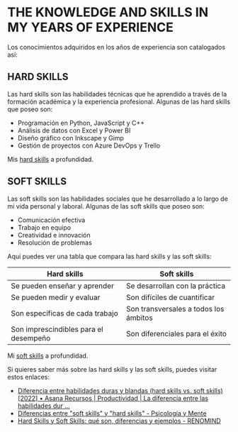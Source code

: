 # THE KNOWLEDGE AND SKILLS IN MY YEARS OF EXPERIENCE

Los conocimientos adquiridos en los años de experiencia son catalogados así:

## HARD SKILLS

Las hard skills son las habilidades técnicas que he aprendido a través de la formación académica y la experiencia profesional. Algunas de las hard skills que poseo son:

- Programación en Python, JavaScript y C++
- Análisis de datos con Excel y Power BI
- Diseño gráfico con Inkscape y Gimp
- Gestión de proyectos con Azure DevOps y Trello

Mis [hard skills](./hardSkills/README.md) a profundidad.

## SOFT SKILLS

Las soft skills son las habilidades sociales que he desarrollado a lo largo de mi vida personal y laboral. Algunas de las soft skills que poseo son:

- Comunicación efectiva
- Trabajo en equipo
- Creatividad e innovación
- Resolución de problemas

Aquí puedes ver una tabla que compara las hard skills y las soft skills:

| Hard skills                           | Soft skills                           |
| ------------------------------------- | ------------------------------------- |
| Se pueden enseñar y aprender          | Se desarrollan con la práctica        |
| Se pueden medir y evaluar             | Son difíciles de cuantificar          |
| Son específicas de cada trabajo       | Son transversales a todos los ámbitos |
| Son imprescindibles para el desempeño | Son diferenciales para el éxito       |

Mi [soft skills](./softSkills/README.md) a profundidad.

Si quieres saber más sobre las hard skills y las soft skills, puedes visitar estos enlaces:

- [Diferencia entre habilidades duras y blandas (hard skills vs. soft skills) [2022] • Asana Recursos | Productividad | La diferencia entre las habilidades dur ...](https://asana.com/es/resources/hard-skills-vs-soft-skills)
- [Diferencias entre \"soft skills\" y \"hard skills\" - Psicología y Mente](https://psicologiaymente.com/organizaciones/diferencias-soft-skills-hard-skills)
- [Hard Skills y Soft Skills: qué son, diferencias y ejemplos - RENOMIND](https://www.renomind.com/es/hard-skills-y-soft-skills-que-son/)

